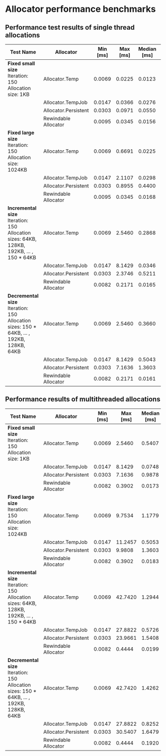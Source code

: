 # Allocator performance benchmarks

## Performance test results of single thread allocations

|  **Test Name** | **Allocator** |  **Min [ms]**  |  **Max [ms]**   |  **Median [ms]** |  **Average [ms]** |  **StandardDeviation [ms]** |  **Sum [ms]**     |
|---|---|---|---|---|---|---|---|
| **Fixed small size** <br/>Iteration: 150<br/> Allocation size: 1KB | Allocator.Temp	| 0.0069 | 0.0225 | 0.0123  | 0.012416 | 0.003172 | 1.2416 |
| | Allocator.TempJob	| 0.0147 | 0.0366 | 0.0276  | 0.025610 | 0.006074 | 2.5610 |
| | Allocator.Persistent	| 0.0303 | 0.0971 | 0.0550  | 0.055878 | 0.016788 | 5.5878 |
| | Rewindable Allocator	| 0.0095 | 0.0345 | 0.0156  | 0.015427 | 0.004074 | 1.5427 |
| **Fixed large size** <br/>Iteration: 150<br/> Allocation size: 1024KB | Allocator.Temp	| 0.0069 | 0.6691 | 0.0225  | 0.164623 | 0.166818 | 32.9245 |
| | Allocator.TempJob	| 0.0147 | 2.1107 | 0.0298  | 0.058806 | 0.237314 | 11.7611 |
| | Allocator.Persistent	| 0.0303 | 0.8955 | 0.4400  | 0.300419 | 0.254459 | 60.0837 |
| | Rewindable Allocator	| 0.0095 | 0.0345 | 0.0168  | 0.016386 | 0.004199 | 3.2771 |
| **Incremental size** <br/>Iteration: 150<br/> Allocation sizes: 64KB, 128KB,   192KB, ... , 150 * 64KB | Allocator.Temp	| 0.0069 | 2.5460 | 0.2868  | 0.546976 | 0.637190 | 164.0927 |
| | Allocator.TempJob	| 0.0147 | 8.1429 | 0.0346  | 0.423294 | 0.826510 | 126.9881 |
| | Allocator.Persistent	| 0.0303 | 2.3746 | 0.5211  | 0.795122 | 0.739539 | 238.5366 |
| | Rewindable Allocator	| 0.0082 | 0.2171 | 0.0165  | 0.016722 | 0.012312 | 5.0165 |
| **Decremental size** <br/>Iteration: 150<br/> Allocation sizes: 150 * 64KB, ... , 192KB, 128KB, 64KB | Allocator.Temp	| 0.0069 | 2.5460 | 0.3660  | 0.733695 | 0.692608 | 293.4778 |
| | Allocator.TempJob	| 0.0147 | 8.1429 | 0.5043  | 0.482652 | 0.811037 | 193.0606 |
| | Allocator.Persistent	| 0.0303 | 7.1636 | 1.3603  | 1.009566 | 0.795530 | 403.8265 |
| | Rewindable Allocator	| 0.0082 | 0.2171 | 0.0161  | 0.016123 | 0.010891 | 6.4490 |

## Performance results of multithreaded allocations

|  **Test Name** | **Allocator** |  **Min [ms]**  |  **Max [ms]**   |  **Median [ms]** |  **Average [ms]** |  **StandardDeviation [ms]** |  **Sum [ms]**     |
|---|---|---|---|---|---|---|---|
| **Fixed small size** <br/>Iteration: 150<br/> Allocation size: 1KB | Allocator.Temp	| 0.0069 | 2.5460 | 0.5407  | 0.761082 | 0.658900 | 380.5408 |
| | Allocator.TempJob	| 0.0147 | 8.1429 | 0.0748  | 0.408060 | 0.743674 | 204.0298 |
| | Allocator.Persistent	| 0.0303 | 7.1636 | 0.9878  | 1.003460 | 0.712059 | 501.7299 |
| | Rewindable Allocator	| 0.0082 | 0.3902 | 0.0173  | 0.071357 | 0.111812 | 35.6783 |
| **Fixed large size** <br/>Iteration: 150<br/> Allocation size: 1024KB | Allocator.Temp	| 0.0069 | 9.7534 | 1.1779  | 1.285169 | 1.424074 | 771.1016 |
| | Allocator.TempJob	| 0.0147 | 11.2457 | 0.5053  | 1.836770 | 3.278092 | 1102.0621 |
| | Allocator.Persistent	| 0.0303 | 9.9808 | 1.3603  | 2.172288 | 2.709125 | 1303.3725 |
| | Rewindable Allocator	| 0.0082 | 0.3902 | 0.0183  | 0.106714 | 0.129213 | 64.0285 |
| **Incremental size** <br/>Iteration: 150<br/> Allocation sizes: 64KB, 128KB,   192KB, ... , 150 * 64KB | Allocator.Temp	| 0.0069 | 42.7420 | 1.2944  | 3.443426 | 5.889106 | 2410.3981 |
| | Allocator.TempJob	| 0.0147 | 27.8822 | 0.5726  | 4.930602 | 8.179837 | 3451.4214 |
| | Allocator.Persistent	| 0.0303 | 23.9661 | 1.5408  | 4.762563 | 6.840621 | 3333.7942 |
| | Rewindable Allocator	| 0.0082 | 0.4444 | 0.0199  | 0.132762 | 0.135939 | 92.9334 |
| **Decremental size** <br/>Iteration: 150<br/> Allocation sizes: 150 * 64KB, ... , 192KB, 128KB, 64KB | Allocator.Temp	| 0.0069 | 42.7420 | 1.4262  | 4.965762 | 7.040747 | 3972.6092 |
| | Allocator.TempJob	| 0.0147 | 27.8822 | 0.8252  | 7.246223 | 9.822224 | 5796.9781 |
| | Allocator.Persistent	| 0.0303 | 30.5407 | 1.6479  | 6.824334 | 8.427697 | 5459.4675 |
| | Rewindable Allocator	| 0.0082 | 0.4444 | 0.1920  | 0.149789 | 0.135044 | 119.8308 |

